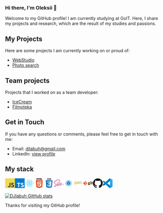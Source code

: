 ### Hi there, I'm Oleksii 👋

Welcome to my GitHub profile! I am currently studying at GoIT. Here, I share my projects and research, which are the result of my studies and passions.

## My Projects
Here are some projects I am currently working on or proud of:

* [WebStudio](https://github.com/DJlabuh/goit-markup-hw-08)
* [Photo search](https://github.com/DJlabuh/goit-js-hw-11)

## Team projects
Projects that I worked on as a team developer:
* [IceCream](https://github.com/NikitaLan/13fom_icecream)
* [Filmoteka](https://github.com/NikitaLan/Filmfix13)

## Get in Touch
If you have any questions or comments, please feel free to get in touch with me:

+ Email: djlabuh@gmail.com
+ LinkedIn: [view profile](https://www.linkedin.com/in/oleksii-leshchenko-028a89159/)

## My stack

<img align="left" alt="JavaScript" width="32px" src="https://raw.githubusercontent.com/github/explore/80688e429a7d4ef2fca1e82350fe8e3517d3494d/topics/javascript/javascript.png" />

<img align="left" alt="JavaScript" width="32px" src="https://raw.githubusercontent.com/github/explore/80688e429a7d4ef2fca1e82350fe8e3517d3494d/topics/typescript/typescript.png" />

<img align="left" alt="React" width="32px" src="https://raw.githubusercontent.com/github/explore/80688e429a7d4ef2fca1e82350fe8e3517d3494d/topics/react/react.png" />

<img align="left" alt="HTML5" width="32px" src="https://raw.githubusercontent.com/github/explore/80688e429a7d4ef2fca1e82350fe8e3517d3494d/topics/html/html.png" />

<img align="left" alt="CSS3" width="32px" src="https://raw.githubusercontent.com/github/explore/80688e429a7d4ef2fca1e82350fe8e3517d3494d/topics/css/css.png" />

<img align="left" alt="Sass" width="32px" src="https://raw.githubusercontent.com/github/explore/80688e429a7d4ef2fca1e82350fe8e3517d3494d/topics/sass/sass.png" />

<img align="left" alt="MySQL" width="32px" src="https://raw.githubusercontent.com/github/explore/80688e429a7d4ef2fca1e82350fe8e3517d3494d/topics/webpack/webpack.png" />

<img align="left" alt="MySQL" width="32px" src="https://raw.githubusercontent.com/github/explore/80688e429a7d4ef2fca1e82350fe8e3517d3494d/topics/babel/babel.png" />

<img align="left" alt="Git" width="32px" src="https://raw.githubusercontent.com/github/explore/80688e429a7d4ef2fca1e82350fe8e3517d3494d/topics/git/git.png" />

<img align="left" alt="GitHub" width="32px" src="https://raw.githubusercontent.com/github/explore/78df643247d429f6cc873026c0622819ad797942/topics/github/github.png" />

<img alt="Visual Studio Code" width="32px" src="https://raw.githubusercontent.com/github/explore/80688e429a7d4ef2fca1e82350fe8e3517d3494d/topics/visual-studio-code/visual-studio-code.png" />

[![DJlabuh GitHub stats](https://github-readme-stats.vercel.app/api?username=DJlabuh&show_icons=true&theme=algolia)](https://github.com/DJlabuh/github-readme-stats)

Thanks for visiting my GitHub profile!
